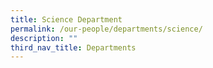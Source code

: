 ```yaml
---
title: Science Department
permalink: /our-people/departments/science/
description: ""
third_nav_title: Departments
---
```

